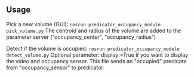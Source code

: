 ## Usage
Pick a new volume (GUI):
```rosrun predicator_occupancy_module pick_volume.py```
The centroid and radius of the volume are added to the parameter server ("occupancy_center", "occupancy_radius")

Detect if the volume is occupied:
```rosrun predicator_occupancy_module detect_volume.py```
Optional parameter: display:=True if you want to display the video and occupancy sensor.
This file sends an "occupied" predicate from "occupancy_sensor" to predicator.